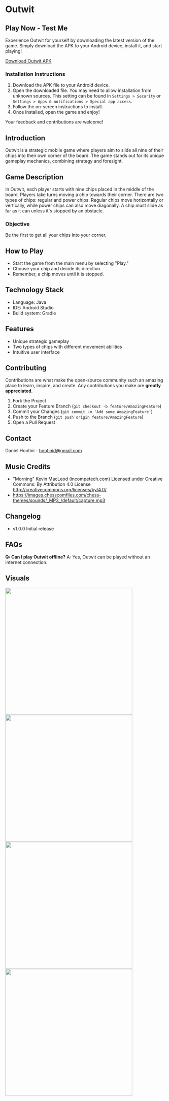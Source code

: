 # Outwit

## Play Now - Test Me

Experience Outwit for yourself by downloading the latest version of the game. Simply download the APK to your Android device, install it, and start playing!

[Download Outwit APK](https://github.com/DanielH987/Outwit/releases/download/APK/Outwit.apk)

### Installation Instructions
1. Download the APK file to your Android device.
2. Open the downloaded file. You may need to allow installation from unknown sources. This setting can be found in `Settings > Security` or `Settings > Apps & notifications > Special app access`.
3. Follow the on-screen instructions to install.
4. Once installed, open the game and enjoy!

Your feedback and contributions are welcome!

## Introduction
Outwit is a strategic mobile game where players aim to slide all nine of their chips into their own corner of the board. The game stands out for its unique gameplay mechanics, combining strategy and foresight.

## Game Description
In Outwit, each player starts with nine chips placed in the middle of the board. Players take turns moving a chip towards their corner. There are two types of chips: regular and power chips. Regular chips move horizontally or vertically, while power chips can also move diagonally. A chip must slide as far as it can unless it's stopped by an obstacle.

### Objective
Be the first to get all your chips into your corner.

## How to Play
- Start the game from the main menu by selecting "Play."
- Choose your chip and decide its direction.
- Remember, a chip moves until it is stopped.

## Technology Stack
- Language: Java
- IDE: Android Studio
- Build system: Gradle

## Features
- Unique strategic gameplay
- Two types of chips with different movement abilities
- Intuitive user interface

## Contributing
Contributions are what make the open-source community such an amazing place to learn, inspire, and create. Any contributions you make are **greatly appreciated**.

1. Fork the Project
2. Create your Feature Branch (`git checkout -b feature/AmazingFeature`)
3. Commit your Changes (`git commit -m 'Add some AmazingFeature'`)
4. Push to the Branch (`git push origin feature/AmazingFeature`)
5. Open a Pull Request

## Contact
Daniel Hootini - [hootinid@gmail.com](mailto:hootinid@gmail.com)

## Music Credits
- "Morning" Kevin MacLeod (incompetech.com)
Licensed under Creative Commons: By Attribution 4.0 License
http://creativecommons.org/licenses/by/4.0/
- https://images.chesscomfiles.com/chess-themes/sounds/_MP3_/default/capture.mp3

## Changelog
- v1.0.0 Initial release

## FAQs
**Q: Can I play Outwit offline?**
A: Yes, Outwit can be played without an internet connection.

## Visuals
<img src="./screenshots/image1.jpg" width="400">
<img src="./screenshots/image2.jpg" width="400">
<img src="./screenshots/image3.jpg" width="400">
<img src="./screenshots/image4.jpg" width="400">
